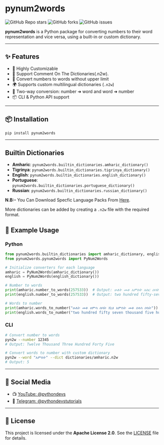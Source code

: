 # pynum2words

![GitHub Repo stars](https://img.shields.io/github/stars/BirukBelihu/pynum2words)
![GitHub forks](https://img.shields.io/github/forks/BirukBelihu/pynum2words)
![GitHub issues](https://img.shields.io/github/issues/BirukBelihu/pynum2words)

**pynum2words** is a Python package for converting numbers to their word representation and vice versa, using a built-in or custom dictionary.

---

## ✨ Features

- 🔧 Highly Customizable
- 🚀 Support Comment On The Dictionaries(.n2w).
- 🔢 Convert numbers to words without upper limit  
- 🌍 Supports custom multilingual dictionaries (`.n2w`)  
- 🔁 Two-way conversion: number ➜ word and word ➜ number  
- 📦 CLI & Python API support

---

## 📦 Installation

```bash
pip install pynum2words
```

---

## Builtin Dictionaries

- **Amharic**: `pynum2words.builtin_dictionaries.amharic_dictionary()`
- **Tigrinya**: `pynum2words.builtin_dictionaries.tigrinya_dictionary()`
- **English**: `pynum2words.builtin_dictionaries.english_dictionary()`
- **Portuguese**: `pynum2words.builtin_dictionaries.portuguese_dictionary()`
- **Russian**: `pynum2words.builtin_dictionaries.russian_dictionary()`

**N.B:-** You Can Download Specfic Language Packs From [Here](https://github.com/birukbelihu/pynum2words-language-packs).

More dictionaries can be added by creating a `.n2w` file with the required format.

## 🧠 Example Usage

### Python

```python
from pynum2words.builtin_dictionaries import amharic_dictionary, english_dictionary
from pynum2words.pynum2words import PyNum2Words

# Initialize converters for each language
amharic = PyNum2Words(amharic_dictionary())
english = PyNum2Words(english_dictionary())

# Number to words
print(amharic.number_to_words(257533))  # Output: ሁለት መቶ አምስት አስር ሰባት ሺ አምስት መቶ ሦስት አስር ሦስት
print(english.number_to_words(257533))  # Output: two hundred fifty-seven thousand five hundred thirty-three

# Words to number
print(amharic.words_to_number("ሁለት መቶ ሀምሳ ሰባት ሺህ አምስት መቶ ሰላሳ ሶስት"))  # Output: 257533
print(english.words_to_number("two hundred fifty seven thousand five hundred thirty three"))  # Output: 257533

```

### CLI

```bash
# Convert number to words
pyn2w --number 12345
# Output: Twelve Thousand Three Hundred Forty Five

# Convert words to number with custom dictionary
pyn2w --word "አምስት" --dict dictionaries/amharic.n2w
# Output: 5
```

---

## 📢 Social Media

- 📺 [YouTube: @pythondevs](https://youtube.com/@pythondevs?si=_CZxaEBwDkQEj4je)  
- 💬 [Telegram: @pythondevstutorials](https://t.me/pythondevstutorials)

---

## 📄 License

This project is licensed under the **Apache License 2.0**. See the [LICENSE](LICENSE) file for details.